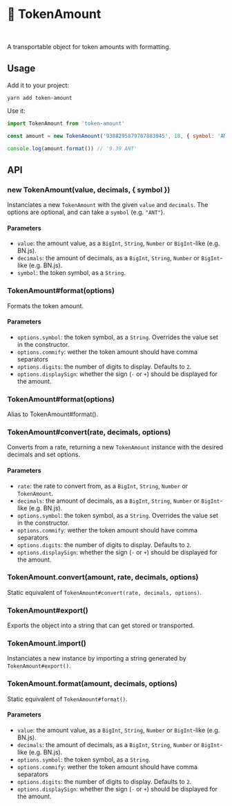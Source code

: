 # 💸 TokenAmount

[<img src="https://img.shields.io/npm/v/token-amount" alt="" />](https://www.npmjs.com/package/token-amount) [<img src="https://img.shields.io/bundlephobia/minzip/token-amount" alt="" />](https://bundlephobia.com/result?p=token-amount)

A transportable object for token amounts with formatting.

## Usage

Add it to your project:

```console
yarn add token-amount
```

Use it:

```js
import TokenAmount from 'token-amount'

const amount = new TokenAmount('9388295879707883945', 18, { symbol: 'ANT' })

console.log(amount.format()) // '9.39 ANT'
```

## API

### new TokenAmount(value, decimals, { symbol })

Instanciates a new `TokenAmount` with the given `value` and `decimals`. The options are optional, and can take a `symbol` (e.g. `"ANT"`).

#### Parameters

- `value`: the amount value, as a `BigInt`, `String`, `Number` or `BigInt`-like (e.g. BN.js).
- `decimals`: the amount of decimals, as a `BigInt`, `String`, `Number` or `BigInt`-like (e.g. BN.js).
- `symbol`: the token symbol, as a `String`.

### TokenAmount#format(options)

Formats the token amount.

#### Parameters

- `options.symbol`: the token symbol, as a `String`. Overrides the value set in the constructor.
- `options.commify`: wether the token amount should have comma separators
- `options.digits`: the number of digits to display. Defaults to `2`.
- `options.displaySign`: whether the sign (`-` or `+`) should be displayed for the amount.

### TokenAmount#format(options)

Alias to TokenAmount#format().

### TokenAmount#convert(rate, decimals, options)

Converts from a rate, returning a new `TokenAmount` instance with the desired decimals and set
options.

#### Parameters

- `rate`: the rate to convert from, as a `BigInt`, `String`, `Number` or `TokenAmount`.
- `decimals`: the amount of decimals, as a `BigInt`, `String`, `Number` or `BigInt`-like (e.g. BN.js).
- `options.symbol`: the token symbol, as a `String`. Overrides the value set in the constructor.
- `options.commify`: wether the token amount should have comma separators
- `options.digits`: the number of digits to display. Defaults to `2`.
- `options.displaySign`: whether the sign (`-` or `+`) should be displayed for the amount.

### TokenAmount.convert(amount, rate, decimals, options)

Static equivalent of `TokenAmount#convert(rate, decimals, options)`.

### TokenAmount#export()

Exports the object into a string that can get stored or transported.

### TokenAmount.import()

Instanciates a new instance by importing a string generated by `TokenAmount#export()`.

### TokenAmount.format(amount, decimals, options)

Static equivalent of `TokenAmount#format()`.

#### Parameters

- `value`: the amount value, as a `BigInt`, `String`, `Number` or `BigInt`-like (e.g. BN.js).
- `decimals`: the amount of decimals, as a `BigInt`, `String`, `Number` or `BigInt`-like (e.g. BN.js).
- `options.symbol`: the token symbol, as a `String`.
- `options.commify`: wether the token amount should have comma separators
- `options.digits`: the number of digits to display. Defaults to `2`.
- `options.displaySign`: whether the sign (`-` or `+`) should be displayed for the amount.

